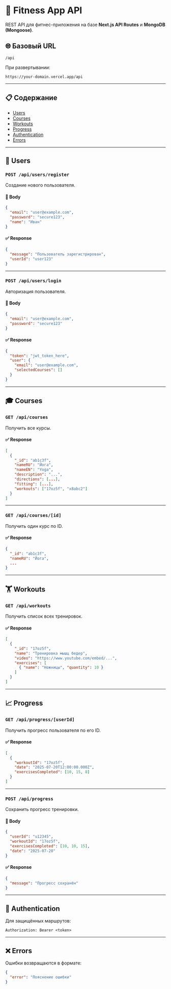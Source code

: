 
# 📘 Fitness App API

REST API для фитнес-приложения на базе **Next.js API Routes** и **MongoDB (Mongoose)**.

## 🌐 Базовый URL

```
/api
```

При развертывании:  
```
https://your-domain.vercel.app/api
```

---

## 📋 Содержание

- [Users](#users)
- [Courses](#courses)
- [Workouts](#workouts)
- [Progress](#progress)
- [Authentication](#authentication)
- [Errors](#errors)

---

## 👤 Users

### `POST /api/users/register`

Создание нового пользователя.

#### 🔸 Body

```json
{
  "email": "user@example.com",
  "password": "secure123",
  "name": "Иван"
}
```

#### ✅ Response

```json
{
  "message": "Пользователь зарегистрирован",
  "userId": "user123"
}
```

---

### `POST /api/users/login`

Авторизация пользователя.

#### 🔸 Body

```json
{
  "email": "user@example.com",
  "password": "secure123"
}
```

#### ✅ Response

```json
{
  "token": "jwt_token_here",
  "user": {
    "email": "user@example.com",
    "selectedCourses": []
  }
}
```

---

## 🎓 Courses

### `GET /api/courses`

Получить все курсы.

#### ✅ Response

```json
[
  {
    "_id": "ab1c3f",
    "nameRU": "Йога",
    "nameEN": "Yoga",
    "description": "...",
    "directions": [...],
    "fitting": [...],
    "workouts": ["17oz5f", "x8abc2"]
  }
]
```

---

### `GET /api/courses/[id]`

Получить один курс по ID.

#### ✅ Response

```json
{
  "_id": "ab1c3f",
  "nameRU": "Йога",
  ...
}
```

---

## 🏋️ Workouts

### `GET /api/workouts`

Получить список всех тренировок.

#### ✅ Response

```json
[
  {
    "_id": "17oz5f",
    "name": "Тренировка мышц бедер",
    "video": "https://www.youtube.com/embed/...",
    "exercises": [
      { "name": "Ножницы", "quantity": 10 }
    ]
  }
]
```

---

## 📈 Progress

### `GET /api/progress/[userId]`

Получить прогресс пользователя по его ID.

#### ✅ Response

```json
[
  {
    "workoutId": "17oz5f",
    "date": "2025-07-20T12:00:00.000Z",
    "exercisesCompleted": [10, 15, 8]
  }
]
```

---

### `POST /api/progress`

Сохранить прогресс тренировки.

#### 🔸 Body

```json
{
  "userId": "u12345",
  "workoutId": "17oz5f",
  "exercisesCompleted": [10, 10, 15],
  "date": "2025-07-20"
}
```

#### ✅ Response

```json
{
  "message": "Прогресс сохранён"
}
```

---

## 🔐 Authentication

Для защищённых маршрутов:

```
Authorization: Bearer <token>
```

---

## ❌ Errors

Ошибки возвращаются в формате:

```json
{
  "error": "Пояснение ошибки"
}
```
